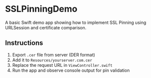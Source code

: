 # SSLPinningDemo

A basic Swift demo app showing how to implement SSL Pinning using URLSession and certificate comparison.

## Instructions

1. Export `.cer` file from server (DER format)
2. Add it to `Resources/yourserver.com.cer`
3. Replace the request URL in `ViewController.swift`
4. Run the app and observe console output for pin validation
